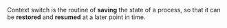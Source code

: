 Context switch is the routine of **saving** the state of a process, so that it can be **restored** and **resumed** at a later point in time.
